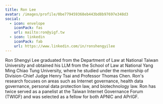 ```yaml
---
title: Ron Lee
avatar: /images/profile/0be779459368eb443bd8b97697e348d3
social:
  - icon: envelope
    iconPack: fas
    url: mailto:ron@yigf.tw
  - icon: linkedin
    iconPack: fab
    url: https://www.linkedin.com/in/ronshengyilee
---
```


Ron Shengyi Lee graduated from the Department of Law at National Taiwan University and obtained his LLM from the School of Law at National Yang Ming Chiao Tung University, where he studied under the mentorship of Division-Chief Judge Henry Tsai and Professor Thomas Chen. Ron's research focuses on areas such as Internet governance, health data governance, personal data protection law, and biotechnology law. Ron has twice served as a panelist at the Taiwan Internet Governance Forum (TWIGF) and was selected as a fellow for both APNIC and APrIGF.
